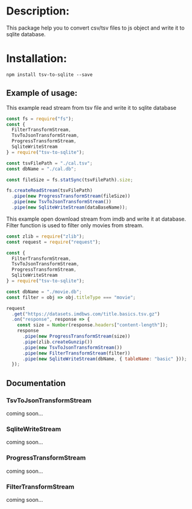 # Description:

This package help you to convert csv/tsv files to js object and write it to sqlite database.

# Installation:

```
npm install tsv-to-sqlite --save
```

## Example of usage:

This example read stream from tsv file and write it to sqlite database

```javascript
const fs = require("fs");
const {
  FilterTransformStream,
  TsvToJsonTransformStream,
  ProgressTransformStream,
  SqliteWriteStream
} = require("tsv-to-sqlite");

const tsvFilePath = "./cal.tsv";
const dbName = "./cal.db";

const fileSize = fs.statSync(tsvFilePath).size;

fs.createReadStream(tsvFilePath)
  .pipe(new ProgressTransformStream(fileSize))
  .pipe(new TsvToJsonTransformStream())
  .pipe(new SqliteWriteStream(dataBaseName));
```

This example open download stream from imdb and write it at database. Filter function is used to filter only movies from stream.

```javascript
const zlib = require("zlib");
const request = require("request");

const {
  FilterTransformStream,
  TsvToJsonTransformStream,
  ProgressTransformStream,
  SqliteWriteStream
} = require("tsv-to-sqlite");

const dbName = "./movie.db";
const filter = obj => obj.titleType === "movie";

request
  .get("https://datasets.imdbws.com/title.basics.tsv.gz")
  .on("response", response => {
    const size = Number(response.headers["content-length"]);
    response
      .pipe(new ProgressTransformStream(size))
      .pipe(zlib.createGunzip())
      .pipe(new TsvToJsonTransformStream())
      .pipe(new FilterTransformStream(filter))
      .pipe(new SqliteWriteStream(dbName, { tableName: "basic" }));
  });
```

## Documentation

### TsvToJsonTransformStream

coming soon...

### SqliteWriteStream

coming soon...

### ProgressTransformStream

coming soon...

### FilterTransformStream

coming soon...
